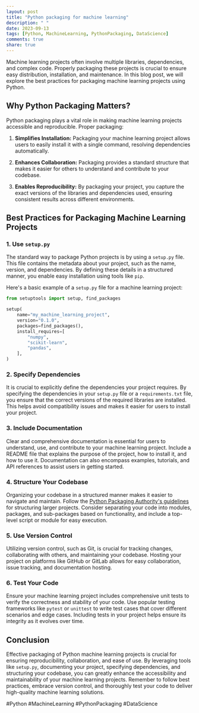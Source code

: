 ```yaml
---
layout: post
title: "Python packaging for machine learning"
description: " "
date: 2023-09-13
tags: [Python, MachineLearning, PythonPackaging, DataScience]
comments: true
share: true
---
```


Machine learning projects often involve multiple libraries, dependencies, and complex code. Properly packaging these projects is crucial to ensure easy distribution, installation, and maintenance. In this blog post, we will explore the best practices for packaging machine learning projects using Python.

## Why Python Packaging Matters?

Python packaging plays a vital role in making machine learning projects accessible and reproducible. Proper packaging:

1. **Simplifies Installation:** Packaging your machine learning project allows users to easily install it with a single command, resolving dependencies automatically.

2. **Enhances Collaboration:** Packaging provides a standard structure that makes it easier for others to understand and contribute to your codebase.

3. **Enables Reproducibility:** By packaging your project, you capture the exact versions of the libraries and dependencies used, ensuring consistent results across different environments.

## Best Practices for Packaging Machine Learning Projects

### 1. Use `setup.py`

The standard way to package Python projects is by using a `setup.py` file. This file contains the metadata about your project, such as the name, version, and dependencies. By defining these details in a structured manner, you enable easy installation using tools like `pip`.

Here's a basic example of a `setup.py` file for a machine learning project:

```python
from setuptools import setup, find_packages

setup(
    name="my_machine_learning_project",
    version="0.1.0",
    packages=find_packages(),
    install_requires=[
        "numpy",
        "scikit-learn",
        "pandas",
    ],
)
```

### 2. Specify Dependencies

It is crucial to explicitly define the dependencies your project requires. By specifying the dependencies in your `setup.py` file or a `requirements.txt` file, you ensure that the correct versions of the required libraries are installed. This helps avoid compatibility issues and makes it easier for users to install your project.

### 3. Include Documentation

Clear and comprehensive documentation is essential for users to understand, use, and contribute to your machine learning project. Include a README file that explains the purpose of the project, how to install it, and how to use it. Documentation can also encompass examples, tutorials, and API references to assist users in getting started.

### 4. Structure Your Codebase

Organizing your codebase in a structured manner makes it easier to navigate and maintain. Follow the [Python Packaging Authority's guidelines](https://packaging.python.org/guides/packaging-namespace-packages/) for structuring larger projects. Consider separating your code into modules, packages, and sub-packages based on functionality, and include a top-level script or module for easy execution.

### 5. Use Version Control

Utilizing version control, such as Git, is crucial for tracking changes, collaborating with others, and maintaining your codebase. Hosting your project on platforms like GitHub or GitLab allows for easy collaboration, issue tracking, and documentation hosting.

### 6. Test Your Code

Ensure your machine learning project includes comprehensive unit tests to verify the correctness and stability of your code. Use popular testing frameworks like `pytest` or `unittest` to write test cases that cover different scenarios and edge cases. Including tests in your project helps ensure its integrity as it evolves over time.

## Conclusion

Effective packaging of Python machine learning projects is crucial for ensuring reproducibility, collaboration, and ease of use. By leveraging tools like `setup.py`, documenting your project, specifying dependencies, and structuring your codebase, you can greatly enhance the accessibility and maintainability of your machine learning projects. Remember to follow best practices, embrace version control, and thoroughly test your code to deliver high-quality machine learning solutions.

#Python #MachineLearning #PythonPackaging #DataScience